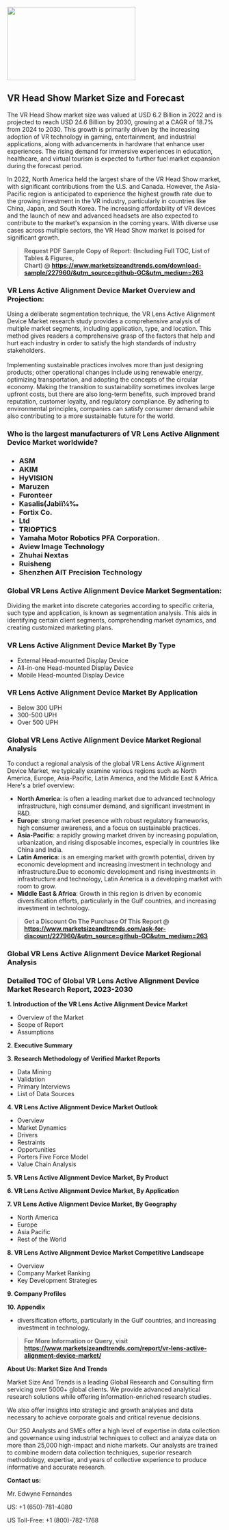 <p><img class="alignnone size-medium wp-image-20088" src="https://ffe5etoiles.com/wp-content/uploads/2024/12/MST1-300x171.png" alt="" width="300" height="171" /></p><h2>VR Head Show Market Size and Forecast</h2><p>The VR Head Show market size was valued at USD 6.2 Billion in 2022 and is projected to reach USD 24.6 Billion by 2030, growing at a CAGR of 18.7% from 2024 to 2030. This growth is primarily driven by the increasing adoption of VR technology in gaming, entertainment, and industrial applications, along with advancements in hardware that enhance user experiences. The rising demand for immersive experiences in education, healthcare, and virtual tourism is expected to further fuel market expansion during the forecast period.</p><p>In 2022, North America held the largest share of the VR Head Show market, with significant contributions from the U.S. and Canada. However, the Asia-Pacific region is anticipated to experience the highest growth rate due to the growing investment in the VR industry, particularly in countries like China, Japan, and South Korea. The increasing affordability of VR devices and the launch of new and advanced headsets are also expected to contribute to the market's expansion in the coming years. With diverse use cases across multiple sectors, the VR Head Show market is poised for significant growth.</p></p><blockquote id="" class=""><strong>Request PDF Sample Copy of Report: (Including Full TOC, List of Tables &amp; Figures, Chart)&nbsp;@&nbsp;<strong><a href="https://www.marketsizeandtrends.com/download-sample/227960/&utm_source=github-GC&utm_medium=263" target="_blank">https://www.marketsizeandtrends.com/download-sample/227960/&utm_source=github-GC&utm_medium=263</a></strong></strong></blockquote><h3 id="" class="">VR Lens Active Alignment Device Market&nbsp;Overview and Projection:</h3><p id="" class="">Using a deliberate segmentation technique, the VR Lens Active Alignment Device Market research study provides a comprehensive analysis of multiple market segments, including application, type, and location. This method gives readers a comprehensive grasp of the factors that help and hurt each industry in order to satisfy the high standards of industry stakeholders. <br /> <br />Implementing sustainable practices involves more than just designing products; other operational changes include using renewable energy, optimizing transportation, and adopting the concepts of the circular economy. Making the transition to sustainability sometimes involves large upfront costs, but there are also long-term benefits, such improved brand reputation, customer loyalty, and regulatory compliance. By adhering to environmental principles, companies can satisfy consumer demand while also contributing to a more sustainable future for the world.</p><h3 id="" class="">Who is the largest manufacturers of&nbsp;VR Lens Active Alignment Device Market worldwide?</h3><h3 class=""><p><ul><li>ASM </li><li> AKIM </li><li> HyVISION </li><li> Maruzen </li><li> Furonteer </li><li> Kasalis(Jabiï¼‰ </li><li> Fortix Co. </li><li> Ltd </li><li> TRIOPTICS </li><li> Yamaha Motor Robotics PFA Corporation. </li><li> Aview Image Technology </li><li> Zhuhai Nextas </li><li> Ruisheng </li><li> Shenzhen AIT Precision Technology</li></ul></p></h3><h3 id="" class="">Global&nbsp;VR Lens Active Alignment Device Market Segmentation:</h3><p id="" class="">Dividing the market into discrete categories according to specific criteria, such type and application, is known as segmentation analysis. This aids in identifying certain client segments, comprehending market dynamics, and creating customized marketing plans.</p><h3 id="" class="">VR Lens Active Alignment Device Market&nbsp;By Type</h3><p><p><ul><li>External Head-mounted Display Device</li><li> All-in-one Head-mounted Display Device</li><li> Mobile Head-mounted Display Device</p></li></ul></p></p><h3 id="" class="">VR Lens Active Alignment Device Market&nbsp;By Application</h3><p class=""><p><ul><li>Below 300 UPH</li><li> 300-500 UPH</li><li> Over 500 UPH</li></ul></p></p><h3 id="" class="">Global VR Lens Active Alignment Device Market Regional Analysis</h3><p id="" class="">To conduct a regional analysis of the global VR Lens Active Alignment Device Market, we typically examine various regions such as North America, Europe, Asia-Pacific, Latin America, and the Middle East &amp; Africa. Here's a brief overview:</p><ul><li><strong>North America</strong>: is often a leading market due to advanced technology infrastructure, high consumer demand, and significant investment in R&amp;D.</li><li><strong>Europe</strong>: strong market presence with robust regulatory frameworks, high consumer awareness, and a focus on sustainable practices.</li><li><strong>Asia-Pacific</strong>: a rapidly growing market driven by increasing population, urbanization, and rising disposable incomes, especially in countries like China and India.</li><li><strong>Latin America</strong>: is an emerging market with growth potential, driven by economic development and increasing investment in technology and infrastructure.Due to economic development and rising investments in infrastructure and technology, Latin America is a developing market with room to grow.</li><li><strong>Middle East &amp; Africa</strong>: Growth in this region is driven by economic diversification efforts, particularly in the Gulf countries, and increasing investment in technology.</li></ul><blockquote id="" class=""><strong>Get a Discount On The Purchase Of This Report @ <strong><a href="https://www.marketsizeandtrends.com/ask-for-discount/227960/&utm_source=github-GC&utm_medium=263" target="_blank">https://www.marketsizeandtrends.com/ask-for-discount/227960/&utm_source=github-GC&utm_medium=263</a></strong></strong></blockquote><h3 id="" class="">Global VR Lens Active Alignment Device Market Regional Analysis</h3><h3 id="" class="">Detailed TOC of Global VR Lens Active Alignment Device Market Research Report, 2023-2030</h3><p id="" class=""><strong>1. Introduction of the VR Lens Active Alignment Device Market</strong></p><ul><li>Overview of the Market</li><li>Scope of Report</li><li>Assumptions</li></ul><p id="" class=""><strong>2. Executive Summary</strong></p><p id="" class=""><strong>3. Research Methodology of Verified Market Reports</strong></p><ul><li>Data Mining</li><li>Validation</li><li>Primary Interviews</li><li>List of Data Sources</li></ul><p id="" class=""><strong>4. VR Lens Active Alignment Device Market Outlook</strong></p><ul><li>Overview</li><li>Market Dynamics</li><li>Drivers</li><li>Restraints</li><li>Opportunities</li><li>Porters Five Force Model</li><li>Value Chain Analysis</li></ul><p id="" class=""><strong>5. VR Lens Active Alignment Device Market, By Product</strong></p><p id="" class=""><strong>6. VR Lens Active Alignment Device Market, By Application</strong></p><p id="" class=""><strong>7. VR Lens Active Alignment Device Market, By Geography</strong></p><ul><li>North America</li><li>Europe</li><li>Asia Pacific</li><li>Rest of the World</li></ul><p id="" class=""><strong>8. VR Lens Active Alignment Device Market Competitive Landscape</strong></p><ul><li>Overview</li><li>Company Market Ranking</li><li>Key Development Strategies</li></ul><p id="" class=""><strong>9. Company Profiles</strong></p><p id="" class=""><strong>10. Appendix</strong></p><ul><li>diversification efforts, particularly in the Gulf countries, and increasing investment in technology.</li></ul><blockquote id="" class=""><strong>For More Information or Query, visit <strong><strong><a href="https://www.marketsizeandtrends.com/report/vr-lens-active-alignment-device-market/" target="_blank">https://www.marketsizeandtrends.com/report/vr-lens-active-alignment-device-market/</a></strong></strong></strong></blockquote><p id="" class=""><strong>About Us: Market Size And Trends</strong></p><p id="" class="">Market Size And Trends is a leading Global Research and Consulting firm servicing over 5000+ global clients. We provide advanced analytical research solutions while offering information-enriched research studies.</p><p id="" class="">We also offer insights into strategic and growth analyses and data necessary to achieve corporate goals and critical revenue decisions.</p><p id="" class="">Our 250 Analysts and SMEs offer a high level of expertise in data collection and governance using industrial techniques to collect and analyze data on more than 25,000 high-impact and niche markets. Our analysts are trained to combine modern data collection techniques, superior research methodology, expertise, and years of collective experience to produce informative and accurate research.</p><p id="" class=""><strong>Contact us:</strong></p><p id="" class="">Mr. Edwyne Fernandes</p><p id="" class="">US: +1 (650)-781-4080</p><p id="" class="">US Toll-Free: +1 (800)-782-1768</p>
